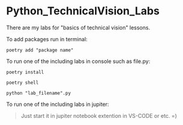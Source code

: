 # Python_TechnicalVision_Labs
There are my labs for "basics of technical vision" lessons.

To add packages run in terminal:
```
poetry add "package name"
```

To run one of the including labs in console such as file.py:
```
poetry install
```
```
poetry shell
```
```
python "lab_filename".py
```

To run one of the including labs in jupiter:
> Just start it in jupiter notebook extention in VS-CODE or etc. =)
